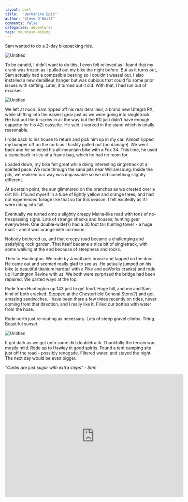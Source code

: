 ```yaml
---
layout: post
title:  "Berkshire Epic"
author: "Steve O'Neill"
comments: false
categories: adventures
tags: mountain-biking
---
```

Sam wanted to do a 2-day bikepacking ride.

![Untitled]({{site.url}}/docs/assets/img/Berkshire%20Epic%20eb88c180191543aeaaf1eacbb78176bf/Untitled.png)

To be candid, I didn’t want to do this. I even felt relieved as I found that my crank was frozen as I pulled out my bike the night before. But as it turns out, Sam actually had a compatible bearing so I couldn’t weasel out. I also installed a new derailleur hanger but was dubious that could fix some prior issues with shifting. Later, it turned out it did. With that, I had run out of excuses.

![Untitled]({{site.url}}/docs/assets/img/Berkshire%20Epic%20eb88c180191543aeaaf1eacbb78176bf/Untitled%201.png)

We left at noon. Sam ripped off his rear derailleur, a brand new Ultegra RX, while shifting into the easiest gear just as we were going into singletrack. He had put the b-screw in all the way but the RD just didn’t have enough capacity for his 42t cassette. He said it worked in the stand which is totally reasonable.

I rode back to his house to return and pick him up in my car. Almost ripped my bumper off on the curb as I hastily pulled out (no damage). We went back and he selected his all-mountain bike with a Fox 34. This time, he used a camelback in lieu of a frame bag, which he had no room for.

Loaded down, my bike felt great while doing interesting singletrack at a spirited pace. We rode through the sand pits near Williamsburg. Inside the pits, we realized our way was impassable so we did something slightly different.

At a certain point, the sun glimmered on the branches as we crested over a dirt hill. I found myself in a tube of lightly yellow and orange trees, and had not experienced foliage like that so far this season. I felt excitedly as if I were riding into fall.

Eventually we turned onto a slightly creepy Maine-like road with tons of no-trespassing signs. Lots of strange shacks and houses; hunting gear everywhere. One double-wide(?) had a 30 foot tall hunting tower - a huge mast - and it was orange with corrosion.

Nobody bothered us, and that creepy road became a challenging and satisfying rock garden. That itself became a nice bit of singletrack, with some walking at the end because of steepness and rocks.

Then to Huntington. We rode by Jonathan’s house and tapped on the door. He came out and seemed really glad to see us. He actually jumped on his bike (a beautiful titanium hardtail with a Pike and eeWorks cranks) and rode up Huntington Ravine with us. We both were surprised the bridge had been repaired. We parted ways at the top.

Rode from Huntington up 143 just to get food. Huge hill, and me and Sam kind of both cracked. Stopped at the Chesterfield General Store(?) and got amazing sandwiches. I have been there a few times recently on rides, never coming from that direction, and I really like it. Filled our bottles with water from the hose.

Rode north just re-routing as necessary. Lots of steep gravel climbs. Tiring. Beautiful sunset.

![Untitled]({{site.url}}/docs/assets/img/Berkshire%20Epic%20eb88c180191543aeaaf1eacbb78176bf/Untitled%202.png)

It got dark as we got onto some dirt doubletrack. Thankfully the terrain was mostly mild. Rode up to Hawley in good spirits. Found a tent camping site just off the road - possibly renegade. Filtered water, and stayed the night. The next day would be even bigger.

*“Carbs are just sugar with extra steps” - Sam*

<iframe height='405' width='590' frameborder='0' allowtransparency='true' scrolling='no' src='https://www.strava.com/activities/5988311652/embed/331c94774d21e35a8e0d8159c7d02142c3a8b01d'></iframe>
